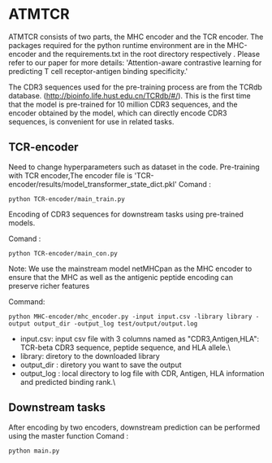 # ATMTCR
ATMTCR consists of two parts, the MHC encoder and the TCR encoder. The packages required for the python runtime environment are in the MHC-encoder and the requirements.txt in the root directory respectively
. Please refer to our paper for more details: 'Attention-aware contrastive learning for predicting T
cell receptor-antigen binding specificity.'

The CDR3 sequences used for the pre-training process are from the TCRdb database.
(http://bioinfo.life.hust.edu.cn/TCRdb/#/).
This is the first time that the model is pre-trained for 10 million CDR3 sequences, and the encoder obtained by the model, which can directly encode CDR3 sequences, is convenient for use in related tasks.







## TCR-encoder
Need to change hyperparameters such as dataset in the code.
Pre-training with TCR encoder,The encoder file is 'TCR-encoder/results/model_transformer_state_dict.pkl'
Comand :
```
python TCR-encoder/main_train.py
```

Encoding of CDR3 sequences for downstream tasks using pre-trained models.

Comand :
```
python TCR-encoder/main_con.py
```
Note: We use the mainstream model netMHCpan as the MHC encoder to ensure that the MHC as well as the antigenic peptide encoding can preserve richer features

Command:
```
python MHC-encoder/mhc_encoder.py -input input.csv -library library -output output_dir -output_log test/output/output.log
```
* input.csv: input csv file with 3 columns named as "CDR3,Antigen,HLA": TCR-beta CDR3 sequence, peptide sequence, and HLA allele.\
* library: diretory to the downloaded library
* output_dir : diretory you want to save the output
* output_log : local directory to log file with CDR, Antigen, HLA information and predicted binding rank.\
## Downstream tasks
After encoding by two encoders, downstream prediction can be performed using the master function
Comand :
```
python main.py
```
